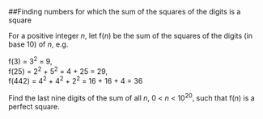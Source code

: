 ##Finding numbers for which the sum of the squares of the digits is a square

For a positive integer <var>n</var>, let f(<var>n</var>) be the sum of the squares of the digits (in base 10) of <var>n</var>, e.g.

f(3) = 3<sup>2</sup> = 9,<br>
f(25) = 2<sup>2</sup> + 5<sup>2</sup> = 4 + 25 = 29,<br>
f(442) = 4<sup>2</sup> + 4<sup>2</sup> + 2<sup>2</sup> = 16 + 16 + 4 = 36

Find the last nine digits of the sum of all <var>n</var>, 0 &lt; <var>n</var> &lt; 10<sup>20</sup>, such that f(<var>n</var>) is a perfect square.
